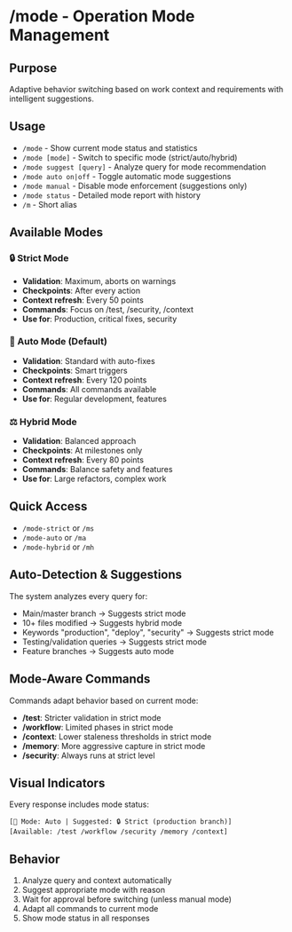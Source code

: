 # /mode - Operation Mode Management

## Purpose
Adaptive behavior switching based on work context and requirements with intelligent suggestions.

## Usage
- `/mode` - Show current mode status and statistics
- `/mode [mode]` - Switch to specific mode (strict/auto/hybrid)
- `/mode suggest [query]` - Analyze query for mode recommendation
- `/mode auto on|off` - Toggle automatic mode suggestions
- `/mode manual` - Disable mode enforcement (suggestions only)
- `/mode status` - Detailed mode report with history
- `/m` - Short alias

## Available Modes
### 🔒 Strict Mode
- **Validation**: Maximum, aborts on warnings
- **Checkpoints**: After every action
- **Context refresh**: Every 50 points
- **Commands**: Focus on /test, /security, /context
- **Use for**: Production, critical fixes, security

### 🚀 Auto Mode (Default)
- **Validation**: Standard with auto-fixes
- **Checkpoints**: Smart triggers
- **Context refresh**: Every 120 points
- **Commands**: All commands available
- **Use for**: Regular development, features

### ⚖️ Hybrid Mode
- **Validation**: Balanced approach
- **Checkpoints**: At milestones only
- **Context refresh**: Every 80 points
- **Commands**: Balance safety and features
- **Use for**: Large refactors, complex work

## Quick Access
- `/mode-strict` or `/ms`
- `/mode-auto` or `/ma`
- `/mode-hybrid` or `/mh`

## Auto-Detection & Suggestions
The system analyzes every query for:
- Main/master branch → Suggests strict mode
- 10+ files modified → Suggests hybrid mode
- Keywords "production", "deploy", "security" → Suggests strict mode
- Testing/validation queries → Suggests strict mode
- Feature branches → Suggests auto mode

## Mode-Aware Commands
Commands adapt behavior based on current mode:
- **/test**: Stricter validation in strict mode
- **/workflow**: Limited phases in strict mode
- **/context**: Lower staleness thresholds in strict mode
- **/memory**: More aggressive capture in strict mode
- **/security**: Always runs at strict level

## Visual Indicators
Every response includes mode status:
```
[🚀 Mode: Auto | Suggested: 🔒 Strict (production branch)]
[Available: /test /workflow /security /memory /context]
```

## Behavior
1. Analyze query and context automatically
2. Suggest appropriate mode with reason
3. Wait for approval before switching (unless manual mode)
4. Adapt all commands to current mode
5. Show mode status in all responses